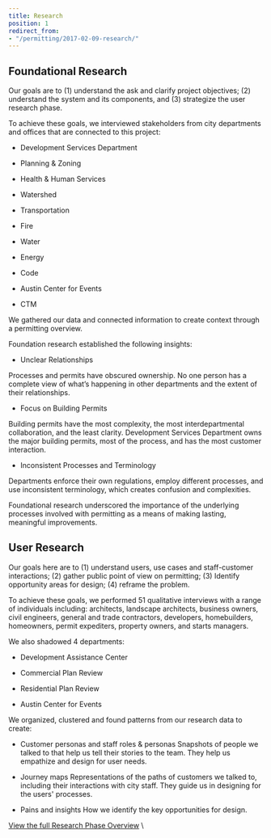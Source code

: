 ```yaml
---
title: Research
position: 1
redirect_from:
- "/permitting/2017-02-09-research/"
---
```


## Foundational Research

Our goals are to (1) understand the ask and clarify project objectives; (2) understand the system and its components, and (3) strategize the user research phase.

To achieve these goals, we interviewed stakeholders from city departments and offices that are connected to this project:

* Development Services Department

* Planning & Zoning

* Health & Human Services

* Watershed

* Transportation

* Fire

* Water

* Energy

* Code

* Austin Center for Events

* CTM

We gathered our data and connected information to create context through a permitting overview.

Foundation research established the following insights:

* Unclear Relationships

Processes and permits have obscured ownership. No one person has a complete view of what’s happening in other departments and the extent of their relationships.

* Focus on Building Permits

Building permits have the most complexity, the most interdepartmental collaboration, and the least clarity. Development Services Department owns the major building permits, most of the process, and has the most customer interaction.

* Inconsistent Processes and Terminology

Departments enforce their own regulations, employ different processes, and use inconsistent terminology, which creates confusion and complexities.

Foundational research underscored the importance of the underlying processes involved with permitting as a means of making lasting, meaningful improvements.

## User Research

Our goals here are to (1) understand users, use cases and staff-customer interactions; (2) gather public point of view on permitting; (3) Identify opportunity areas for design; (4) reframe the problem.

To achieve these goals, we performed 51 qualitative interviews with a range of individuals including: architects, landscape architects, business owners, civil engineers, general and trade contractors, developers, homebuilders, homeowners, permit expediters, property owners, and starts managers.

We also shadowed 4 departments:

* Development Assistance Center

* Commercial Plan Review

* Residential Plan Review

* Austin Center for Events

We organized, clustered and found patterns from our research data to create:

* Customer personas and staff roles & personas
  Snapshots of people we talked to that help us tell their stories to the team. They help us empathize and design for user needs.

* Journey maps
  Representations of the paths of customers we talked to, including their interactions with city staff. They guide us in designing for the users' processes.

* Pains and insights
  How we identify the key opportunities for design.

[View the full Research Phase Overview](https://docs.google.com/presentation/d/1HFPmGNXzTa7rsfE2gBru4hTZM6FfH6kvLTXv3omE0ek/edit?usp=sharing)
\\